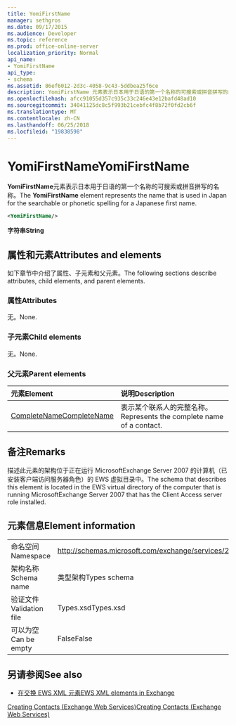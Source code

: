 ```yaml
---
title: YomiFirstName
manager: sethgros
ms.date: 09/17/2015
ms.audience: Developer
ms.topic: reference
ms.prod: office-online-server
localization_priority: Normal
api_name:
- YomiFirstName
api_type:
- schema
ms.assetid: 86ef6012-2d3c-4058-9c43-5ddbea25f6ce
description: YomiFirstName 元素表示日本用于日语的第一个名称的可搜索或拼音拼写的名称。
ms.openlocfilehash: afcc91055d357c935c33c246e43e12bafd48ad10
ms.sourcegitcommit: 34041125dc8c5f993b21cebfc4f8b72f0fd2cb6f
ms.translationtype: MT
ms.contentlocale: zh-CN
ms.lasthandoff: 06/25/2018
ms.locfileid: "19838598"
---
```

# <a name="yomifirstname"></a><span data-ttu-id="9cdd8-103">YomiFirstName</span><span class="sxs-lookup"><span data-stu-id="9cdd8-103">YomiFirstName</span></span>

<span data-ttu-id="9cdd8-104">**YomiFirstName**元素表示日本用于日语的第一个名称的可搜索或拼音拼写的名称。</span><span class="sxs-lookup"><span data-stu-id="9cdd8-104">The **YomiFirstName** element represents the name that is used in Japan for the searchable or phonetic spelling for a Japanese first name.</span></span> 
  
```xml
<YomiFirstName/>
```

 <span data-ttu-id="9cdd8-105">**字符串**</span><span class="sxs-lookup"><span data-stu-id="9cdd8-105">**String**</span></span>
## <a name="attributes-and-elements"></a><span data-ttu-id="9cdd8-106">属性和元素</span><span class="sxs-lookup"><span data-stu-id="9cdd8-106">Attributes and elements</span></span>

<span data-ttu-id="9cdd8-107">如下章节中介绍了属性、子元素和父元素。</span><span class="sxs-lookup"><span data-stu-id="9cdd8-107">The following sections describe attributes, child elements, and parent elements.</span></span>
  
### <a name="attributes"></a><span data-ttu-id="9cdd8-108">属性</span><span class="sxs-lookup"><span data-stu-id="9cdd8-108">Attributes</span></span>

<span data-ttu-id="9cdd8-109">无。</span><span class="sxs-lookup"><span data-stu-id="9cdd8-109">None.</span></span>
  
### <a name="child-elements"></a><span data-ttu-id="9cdd8-110">子元素</span><span class="sxs-lookup"><span data-stu-id="9cdd8-110">Child elements</span></span>

<span data-ttu-id="9cdd8-111">无。</span><span class="sxs-lookup"><span data-stu-id="9cdd8-111">None.</span></span>
  
### <a name="parent-elements"></a><span data-ttu-id="9cdd8-112">父元素</span><span class="sxs-lookup"><span data-stu-id="9cdd8-112">Parent elements</span></span>

|<span data-ttu-id="9cdd8-113">**元素**</span><span class="sxs-lookup"><span data-stu-id="9cdd8-113">**Element**</span></span>|<span data-ttu-id="9cdd8-114">**说明**</span><span class="sxs-lookup"><span data-stu-id="9cdd8-114">**Description**</span></span>|
|:-----|:-----|
|[<span data-ttu-id="9cdd8-115">CompleteName</span><span class="sxs-lookup"><span data-stu-id="9cdd8-115">CompleteName</span></span>](completename.md) <br/> |<span data-ttu-id="9cdd8-116">表示某个联系人的完整名称。</span><span class="sxs-lookup"><span data-stu-id="9cdd8-116">Represents the complete name of a contact.</span></span>  <br/> |
   
## <a name="remarks"></a><span data-ttu-id="9cdd8-117">备注</span><span class="sxs-lookup"><span data-stu-id="9cdd8-117">Remarks</span></span>

<span data-ttu-id="9cdd8-118">描述此元素的架构位于正在运行 MicrosoftExchange Server 2007 的计算机（已安装客户端访问服务器角色）的 EWS 虚拟目录中。</span><span class="sxs-lookup"><span data-stu-id="9cdd8-118">The schema that describes this element is located in the EWS virtual directory of the computer that is running MicrosoftExchange Server 2007 that has the Client Access server role installed.</span></span>
  
## <a name="element-information"></a><span data-ttu-id="9cdd8-119">元素信息</span><span class="sxs-lookup"><span data-stu-id="9cdd8-119">Element information</span></span>

|||
|:-----|:-----|
|<span data-ttu-id="9cdd8-120">命名空间</span><span class="sxs-lookup"><span data-stu-id="9cdd8-120">Namespace</span></span>  <br/> |http://schemas.microsoft.com/exchange/services/2006/types  <br/> |
|<span data-ttu-id="9cdd8-121">架构名称</span><span class="sxs-lookup"><span data-stu-id="9cdd8-121">Schema name</span></span>  <br/> |<span data-ttu-id="9cdd8-122">类型架构</span><span class="sxs-lookup"><span data-stu-id="9cdd8-122">Types schema</span></span>  <br/> |
|<span data-ttu-id="9cdd8-123">验证文件</span><span class="sxs-lookup"><span data-stu-id="9cdd8-123">Validation file</span></span>  <br/> |<span data-ttu-id="9cdd8-124">Types.xsd</span><span class="sxs-lookup"><span data-stu-id="9cdd8-124">Types.xsd</span></span>  <br/> |
|<span data-ttu-id="9cdd8-125">可以为空</span><span class="sxs-lookup"><span data-stu-id="9cdd8-125">Can be empty</span></span>  <br/> |<span data-ttu-id="9cdd8-126">False</span><span class="sxs-lookup"><span data-stu-id="9cdd8-126">False</span></span>  <br/> |
   
## <a name="see-also"></a><span data-ttu-id="9cdd8-127">另请参阅</span><span class="sxs-lookup"><span data-stu-id="9cdd8-127">See also</span></span>



- [<span data-ttu-id="9cdd8-128">在交换 EWS XML 元素</span><span class="sxs-lookup"><span data-stu-id="9cdd8-128">EWS XML elements in Exchange</span></span>](ews-xml-elements-in-exchange.md)


[<span data-ttu-id="9cdd8-129">Creating Contacts (Exchange Web Services)</span><span class="sxs-lookup"><span data-stu-id="9cdd8-129">Creating Contacts (Exchange Web Services)</span></span>](http://msdn.microsoft.com/library/4845917e-70d1-481c-bbd7-011ec6571789%28Office.15%29.aspx)

